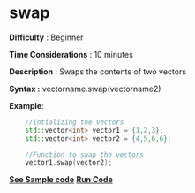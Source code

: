 # swap

**Difficulty** : Beginner

**Time Considerations** : 10 minutes

**Description** : Swaps the contents of two vectors

**Syntax :** vectorname.swap(vectorname2)

**Example**:
```cpp
    //Intializing the vectors  
    std::vector<int> vector1 = {1,2,3};
    std::vector<int> vector2 = {4,5,6,6};

    //Function to swap the vectors
    vector1.swap(vector2);

```
**[See Sample code](../snippets/vector/swap.cpp)**
**[Run Code](https://rextester.com/PNR78595)**